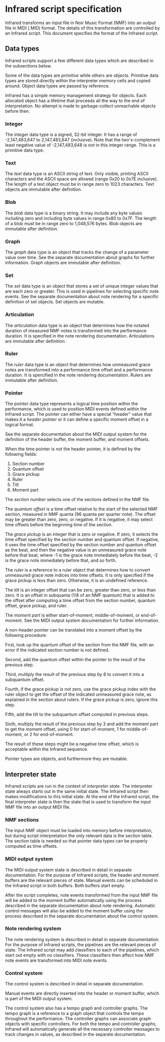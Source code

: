 # Infrared script specification

Infrared transforms an input file in Noir Music Format (NMF) into an output file in MIDI (.MID) format.  The details of this transformation are controlled by an Infrared script.  This document specifies the format of the Infrared script.

## Data types

Infrared scripts support a few different data types which are described in the subsections below.

Some of the data types are _primitive_ while others are _objects._  Primitive data types are stored directly within the interpreter memory cells and copied around.  Object data types are passed by reference.

Infrared has a simple memory management strategy for objects.  Each allocated object has a lifetime that proceeds all the way to the end of interpretation.  No attempt is made to garbage-collect unreachable objects before then.

### Integer

The _integer_ data type is a signed, 32-bit integer.  It has a range of -2,147,483,647 to 2,147,483,647 (inclusive).  Note that the two's-complement least negative value of -2,147,483,648 is _not_ in this integer range.  This is a primitive data type.

### Text

The _text_ data type is an ASCII string of text.  Only visible, printing ASCII characters and the ASCII space are allowed (range 0x20 to 0x7E inclusive).  The length of a text object must be in range zero to 1023 characters.  Text objects are immutable after definition.

### Blob

The _blob_ data type is a binary string.  It may include any byte values including zero and including byte values in range 0x80 to 0x7F.  The length of a blob must be in range zero to 1,048,576 bytes.  Blob objects are immutable after definition.

### Graph

The _graph_ data type is an object that tracks the change of a parameter value over time.  See the separate documentation about graphs for further information.  Graph objects are immutable after definition.

### Set

The _set_ data type is an object that stores a set of unique integer values that are each zero or greater.  This is used in pipelines for selecting specific note events.  See the separate documentation about note rendering for a specific definition of set objects.  Set objects are mutable.

### Articulation

The _articulation_ data type is an object that determines how the notated duration of measured NMF notes is transformed into the performance duration.  It is specified in the note rendering documentation.  Articulations are immutable after definition.

### Ruler

The _ruler_ data type is an object that determines how unmeasured grace notes are transformed into a performance time offset and a performance duration.  It is spercified in the note rendering documentation.  Rulers are immutable after definition.

### Pointer

The _pointer_ data type represents a logical time position within the performance, which is used to position MIDI events defined within the Infrared script.  The pointer can either have a special "header" value that makes it a _header pointer_ or it can define a specific moment offset in a logical format.

See the separate documentation about the MIDI output system for the definition of the header buffer, the moment buffer, and moment offsets.

When the time pointer is not the header pointer, it is defined by the following fields:

1. Section number
2. Quantum offset
3. Grace pickup
4. Ruler
5. Tilt
6. Moment part

The _section number_ selects one of the sections defined in the NMF file.

The _quantum offset_ is a time offset relative to the start of the selected NMF section, measured in NMF quanta (96 quanta per quarter note).  The offset may be greater than zero, zero, or negative.  If it is negative, it may select time offsets before the beginning time of the section.

The _grace pickup_ is an integer that is zero or negative.  If zero, it selects the time offset specified by the section number and quantum offset.  If negative, it uses the time offset specified by the section number and quantum offset as the beat, and then the negative value is an unmeasured grace note before that beat, where -1 is the grace note immediately before the beat, -2 is the grace note immediately before that, and so forth.

The _ruler_ is a reference to a ruler object that determines how to convert unmeasured grace note indices into time offsets.  It is only specified if the grace pickup is less than zero.  Otherwise, it is an undefined reference.

The _tilt_ is an integer offset that can be zero, greater than zero, or less than zero.  It is an offset in subquanta (1/8 of an NMF quantum) that is added to the offset after computing a time offset from the section number, quantum offset, grace pickup, and ruler.

The _moment part_ is either start-of-moment, middle-of-moment, or end-of-moment.  See the MIDI output system documentation for further information.

A non-header pointer can be translated into a moment offset by the following procedure:

First, look up the quantum offset of the section from the NMF file, with an error if the indicated section number is not defined.

Second, add the quantum offset within the pointer to the result of the previous step.

Third, multiply the result of the previous step by 8 to convert it into a subquantum offset.

Fourth, if the grace pickup is not zero, use the grace pickup index with the ruler object to get the offset of the indicated unmeasured grace note, as explained in the section about rulers.  If the grace pickup is zero, ignore this step.

Fifth, add the tilt to the subquantum offset computed in previous steps.

Sixth, multiply the result of the previous step by 3 and add the moment part to get the moment offset, using 0 for start-of-moment, 1 for middle-of-moment, or 2 for end-of-moment.

The result of these steps might be a negative time offset, which is acceptable within the Infrared sequence.

Pointer types are objects, and furthermore they are mutable.

## Interpreter state

Infrared scripts are run in the context of _interpreter state._  The interpreter state always starts out in the same initial state.  The Infrared script then makes modifications to this initial state.  At the end of the Infrared script, the final interpreter state is then the state that is used to transform the input NMF file into an output MIDI file.

### NMF sections

The input NMF object must be loaded into memory before interpretation, but during script interpretation the only relevant data is the section table.  The section table is needed so that pointer data types can be properly computed as time offsets.

### MIDI output system

The MIDI output system state is described in detail in separate documentation.  For the purpose of Infrared scripts, the header and moment buffers are the relevant pieces of state.  Manual events can be scheduled in the Infrared script in both buffers.  Both buffers start empty.

After the script completes, note events transformed from the input NMF file will be added to the moment buffer automatically using the process described in the separate documentation about note rendering.  Automatic control messages will also be added to the moment buffer using the process described in the separate documentation about the control system.

### Note rendering system

The note rendering system is described in detail in separate documentation.  For the purpose of Infrared scripts, the pipelines are the relevant pieces of state.  The Infrared script may add classifiers to each of the pipelines, which start out empty with no classifiers.  These classifiers then affect how NMF note events are transformed into MIDI note events.

### Control system

The control system is described in detail in separate documentation.

Manual events are directly inserted into the header or moment buffer, which is part of the MIDI output system.

The control system also has a tempo graph and controller graphs.  The tempo graph is a reference to a graph object that controls the tempo throughout the performance.  The controller graphs can associate graph objects with specific controllers.  For both the tempo and controller graphs, Infrared will automatically generate all the necessary controller messages to track changes in values, as described in the separate documentation.
